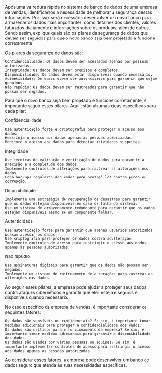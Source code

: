 Após uma varredura rápida no sistema de banco de dados de uma empresa de vendas, identificamos a necessidade de melhorar a segurança dessas informações. Por isso, será necessário desenvolver um novo banco para armazenar os dados mais importantes, como detalhes dos clientes, valores faturados diariamente e informações sobre os produtos, além de outros. Sendo assim, explique quais são os pilares da segurança de dados que devem ser seguidos para que o novo banco seja bem projetado e funcione corretamente


Os pilares da segurança de dados são:

    Confidencialidade: Os dados devem ser acessados apenas por pessoas autorizadas.
    Integridade: Os dados devem ser precisos e completos.
    Disponibilidade: Os dados devem estar disponíveis quando necessário.
    Autenticidade: Os dados devem ser autenticados para garantir que sejam genuínos.
    Não repúdio: Os dados devem ser rastreados para garantir que não possam ser negados.

Para que o novo banco seja bem projetado e funcione corretamente, é importante seguir esses pilares. Aqui estão algumas dicas específicas para cada pilar:

Confidencialidade

    Use autenticação forte e criptografia para proteger o acesso aos dados.
    Restrinja o acesso aos dados apenas às pessoas autorizadas.
    Monitore o acesso aos dados para detectar atividades suspeitas.

Integridade

    Use técnicas de validação e verificação de dados para garantir a precisão e a completude dos dados.
    Implemente controles de alterações para rastrear as alterações nos dados.
    Faça backups regulares dos dados para protegê-los contra perda ou corrupção.

Disponibilidade

    Implemente uma estratégia de recuperação de desastres para garantir que os dados estejam disponíveis em caso de falha do sistema.
    Use um sistema de armazenamento redundante para garantir que os dados estejam disponíveis mesmo se um componente falhar.

Autenticidade

    Use autenticação forte para garantir que apenas usuários autorizados possam acessar os dados.
    Use criptografia para proteger os dados contra adulteração.
    Implemente controles de acesso para restringir o acesso aos dados apenas às pessoas autorizadas.

Não repúdio

    Use assinaturas digitais para garantir que os dados não possam ser negados.
    Implemente um sistema de rastreamento de alterações para rastrear as alterações nos dados.

Ao seguir esses pilares, a empresa pode ajudar a proteger seus dados contra ataques cibernéticos e garantir que eles estejam seguros e disponíveis quando necessário.

No caso específico da empresa de vendas, é importante considerar os seguintes fatores:

    Os dados são sensíveis ou confidenciais? Se sim, é importante tomar medidas adicionais para proteger a confidencialidade dos dados.
    Os dados são críticos para o funcionamento da empresa? Se sim, é importante tomar medidas adicionais para garantir a disponibilidade dos dados.
    Os dados são usados por várias pessoas ou equipes? Se sim, é importante implementar controles de acesso para restringir o acesso aos dados apenas às pessoas autorizadas.

Ao considerar esses fatores, a empresa pode desenvolver um banco de dados seguro que atenda às suas necessidades específicas.